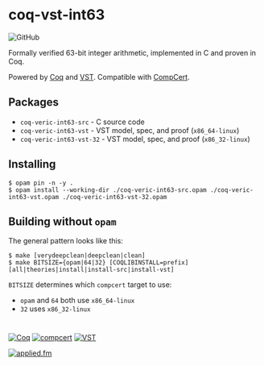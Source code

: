 # coq-vst-int63

![GitHub](https://img.shields.io/github/license/appliedfm/coq-vst-int63)

Formally verified 63-bit integer arithmetic, implemented in C and proven in Coq.

Powered by [Coq](https://coq.inria.fr) and [VST](https://vst.cs.princeton.edu/). Compatible with [CompCert](https://compcert.org/).

## Packages

* `coq-veric-int63-src` - C source code
* `coq-veric-int63-vst` - VST model, spec, and proof (`x86_64-linux`)
* `coq-veric-int63-vst-32` - VST model, spec, and proof (`x86_32-linux`)

## Installing

```console
$ opam pin -n -y .
$ opam install --working-dir ./coq-veric-int63-src.opam ./coq-veric-int63-vst.opam ./coq-veric-int63-vst-32.opam
```

## Building without `opam`

The general pattern looks like this:

```console
$ make [verydeepclean|deepclean|clean]
$ make BITSIZE={opam|64|32} [COQLIBINSTALL=prefix] [all|theories|install|install-src|install-vst]
```

`BITSIZE` determines which `compcert` target to use:

* `opam` and `64` both use `x86_64-linux`
* `32` uses `x86_32-linux`

#

[![Coq](https://img.shields.io/badge/-Coq-royalblue)](https://github.com/coq/coq)
[![compcert](https://img.shields.io/badge/-compcert-orangered)](https://compcert.org/)
[![VST](https://img.shields.io/badge/-VST-navy)](https://vst.cs.princeton.edu/)

[![applied.fm](https://img.shields.io/badge/-applied.fm-orchid)](https://applied.fm)

